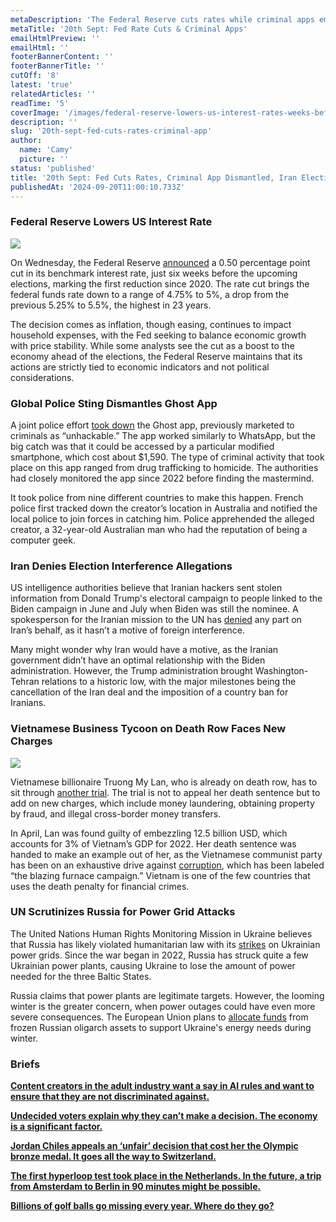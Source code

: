 ```yaml
---
metaDescription: 'The Federal Reserve cuts rates while criminal apps emerge as a growing concern on September 20th.'
metaTitle: '20th Sept: Fed Rate Cuts & Criminal Apps'
emailHtmlPreview: ''
emailHtml: ''
footerBannerContent: ''
footerBannerTitle: ''
cutOff: '8'
latest: 'true'
relatedArticles: ''
readTime: '5'
coverImage: '/images/federal-reserve-lowers-us-interest-rates-weeks-before-us-elections-c5Nz.jpg'
description: ''
slug: '20th-sept-fed-cuts-rates-criminal-app'
author:
  name: 'Camy'
  picture: ''
status: 'published'
title: '20th Sept: Fed Cuts Rates, Criminal App Dismantled, Iran Election Meddling'
publishedAt: '2024-09-20T11:00:10.733Z'
---
```


### Federal Reserve Lowers US Interest Rate

![](/images/federal-reserve-lowers-us-interest-rates-weeks-before-us-elections-U3Nj.jpg)

On Wednesday, the Federal Reserve [announced](https://www.federalreserve.gov/newsevents/pressreleases/monetary20240918a.htm) a 0.50 percentage point cut in its benchmark interest rate, just six weeks before the upcoming elections, marking the first reduction since 2020. The rate cut brings the federal funds rate down to a range of 4.75% to 5%, a drop from the previous 5.25% to 5.5%, the highest in 23 years.

The decision comes as inflation, though easing, continues to impact household expenses, with the Fed seeking to balance economic growth with price stability. While some analysts see the cut as a boost to the economy ahead of the elections, the Federal Reserve maintains that its actions are strictly tied to economic indicators and not political considerations.

### Global Police Sting Dismantles Ghost App

A joint police effort [took down](https://www.france24.com/en/live-news/20240918-global-police-sting-targets-users-of-organised-crime-app) the Ghost app, previously marketed to criminals as “unhackable.” The app worked similarly to WhatsApp, but the big catch was that it could be accessed by a particular modified smartphone, which cost about $1,590. The type of criminal activity that took place on this app ranged from drug trafficking to homicide. The authorities had closely monitored the app since 2022 before finding the mastermind.

It took police from nine different countries to make this happen. French police first tracked down the creator’s location in Australia and notified the local police to join forces in catching him. Police apprehended the alleged creator, a 32-year-old Australian man who had the reputation of being a computer geek.

### Iran Denies Election Interference Allegations

US intelligence authorities believe that Iranian hackers sent stolen information from Donald Trump's electoral campaign to people linked to the Biden campaign in June and July when Biden was still the nominee. A spokesperson for the Iranian mission to the UN has [denied](https://iranwire.com/en/news/134088-iran-denies-interference-in-us-elections-at-un/) any part on Iran’s behalf, as it hasn’t a motive of foreign interference.

Many might wonder why Iran would have a motive, as the Iranian government didn’t have an optimal relationship with the Biden administration. However, the Trump administration brought Washington-Tehran relations to a historic low, with the major milestones being the cancellation of the Iran deal and the imposition of a country ban for Iranians.

### Vietnamese Business Tycoon on Death Row Faces New Charges

![](/images/vietnamese-business-tycoon-on-death-row-has-a-trial-A2ND.jpg)

Vietnamese billionaire Truong My Lan, who is already on death row, has to sit through [another trial](https://www.dw.com/en/vietnam-tycoon-on-death-row-faces-new-trial/a-70263896). The trial is not to appeal her death sentence but to add on new charges, which include money laundering, obtaining property by fraud, and illegal cross-border money transfers.

In April, Lan was found guilty of embezzling 12.5 billion USD, which accounts for 3% of Vietnam’s GDP for 2022. Her death sentence was handed to make an example out of her, as the Vietnamese communist party has been on an exhaustive drive against [corruption](https://www.dw.com/en/vietnam-reels-from-historic-114-billion-corruption-scandal/a-67606137), which has been labeled “the blazing furnace campaign.” Vietnam is one of the few countries that uses the death penalty for financial crimes.

### UN Scrutinizes Russia for Power Grid Attacks

The United Nations Human Rights Monitoring Mission in Ukraine believes that Russia has likely violated humanitarian law with its [strikes](https://www.aljazeera.com/news/2024/4/27/russia-ukraine-target-each-others-energy-sector) on Ukrainian power grids. Since the war began in 2022, Russia has struck quite a few Ukrainian power plants, causing Ukraine to lose the amount of power needed for the three Baltic States.

Russia claims that power plants are legitimate targets. However, the looming winter is the greater concern, when power outages could have even more severe consequences. The European Union plans to [allocate funds](https://www.reuters.com/world/europe/eu-send-160-million-euros-frozen-russian-assets-ukraine-2024-09-19/) from frozen Russian oligarch assets to support Ukraine's energy needs during winter.

### Briefs

[**Content creators in the adult industry want a say in AI rules and want to ensure that they are not discriminated against.**](https://www.wired.com/story/content-creators-in-the-adult-industry-want-a-say-in-ai-rules/#:~:text=A%20group%20that%20includes%20sex,lead%20to%20discrimination%20against%20them.)

[**Undecided voters explain why they can’t make a decision. The economy is a significant factor.**](https://www.npr.org/2024/09/19/nx-s1-5118393/undecided-voters-kamala-harris-donald-trump)

[**Jordan Chiles appeals an ‘unfair’ decision that cost her the Olympic bronze medal. It goes all the way to Switzerland.**](https://www.bbc.com/sport/olympics/articles/c4g5v5z2y7po)

[**The first hyperloop test took place in the Netherlands. In the future, a trip from Amsterdam to Berlin in 90 minutes might be possible.**](https://www.expatrepublic.com/hyperlooop-netherlands-test/?fbclid=IwY2xjawFYQ7dleHRuA2FlbQIxMQABHQr8ZAoeDAntUex-SHEC4V9skTfv5kRvWEo9estPCIBXR_Xo9_qTtnVyVA_aem_hMO6262qy79BB3AHaXJFRQ)

[**Billions of golf balls go missing every year. Where do they go?**](https://edition.cnn.com/sport/lost-golf-balls-environment-spt-spc/index.html)